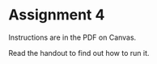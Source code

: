 # Assignment 4

Instructions are in the PDF on Canvas.

Read the handout to find out how to run it. 


 
